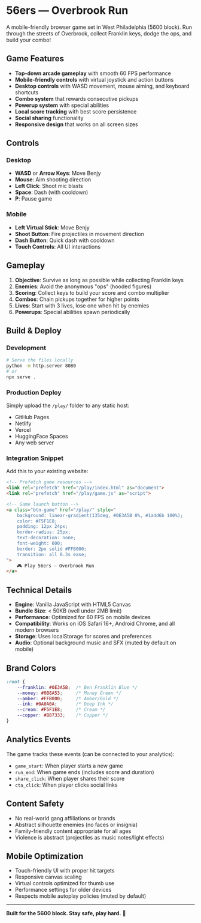 # 56ers — Overbrook Run

A mobile-friendly browser game set in West Philadelphia (5600 block). Run through the streets of Overbrook, collect Franklin keys, dodge the ops, and build your combo!

## Game Features

- **Top-down arcade gameplay** with smooth 60 FPS performance
- **Mobile-friendly controls** with virtual joystick and action buttons
- **Desktop controls** with WASD movement, mouse aiming, and keyboard shortcuts
- **Combo system** that rewards consecutive pickups
- **Powerup system** with special abilities
- **Local score tracking** with best score persistence
- **Social sharing** functionality
- **Responsive design** that works on all screen sizes

## Controls

### Desktop
- **WASD** or **Arrow Keys**: Move Benjy
- **Mouse**: Aim shooting direction
- **Left Click**: Shoot mic blasts
- **Space**: Dash (with cooldown)
- **P**: Pause game

### Mobile
- **Left Virtual Stick**: Move Benjy
- **Shoot Button**: Fire projectiles in movement direction
- **Dash Button**: Quick dash with cooldown
- **Touch Controls**: All UI interactions

## Gameplay

1. **Objective**: Survive as long as possible while collecting Franklin keys
2. **Enemies**: Avoid the anonymous "ops" (hooded figures)
3. **Scoring**: Collect keys to build your score and combo multiplier
4. **Combos**: Chain pickups together for higher points
5. **Lives**: Start with 3 lives, lose one when hit by enemies
6. **Powerups**: Special abilities spawn periodically

## Build & Deploy

### Development
```bash
# Serve the files locally
python -m http.server 8080
# or
npx serve .
```

### Production Deploy
Simply upload the `/play/` folder to any static host:
- GitHub Pages
- Netlify
- Vercel
- HuggingFace Spaces
- Any web server

### Integration Snippet
Add this to your existing website:

```html
<!-- Prefetch game resources -->
<link rel="prefetch" href="/play/index.html" as="document">
<link rel="prefetch" href="/play/game.js" as="script">

<!-- Game launch button -->
<a class="btn-game" href="/play/" style="
    background: linear-gradient(135deg, #0E3A5B 0%, #1a4d6b 100%);
    color: #F5F1E8;
    padding: 12px 24px;
    border-radius: 25px;
    text-decoration: none;
    font-weight: 600;
    border: 2px solid #FFB000;
    transition: all 0.3s ease;
">
    🎮 Play 56ers — Overbrook Run
</a>
```

## Technical Details

- **Engine**: Vanilla JavaScript with HTML5 Canvas
- **Bundle Size**: < 50KB (well under 2MB limit)
- **Performance**: Optimized for 60 FPS on mobile devices
- **Compatibility**: Works on iOS Safari 16+, Android Chrome, and all modern browsers
- **Storage**: Uses localStorage for scores and preferences
- **Audio**: Optional background music and SFX (muted by default on mobile)

## Brand Colors

```css
:root {
    --franklin: #0E3A5B;  /* Ben Franklin Blue */
    --money: #0B8A53;     /* Money Green */
    --amber: #FFB000;     /* Amber/Gold */
    --ink: #0A0A0A;       /* Deep Ink */
    --cream: #F5F1E8;     /* Cream */
    --copper: #B87333;    /* Copper */
}
```

## Analytics Events

The game tracks these events (can be connected to your analytics):
- `game_start`: When player starts a new game
- `run_end`: When game ends (includes score and duration)
- `share_click`: When player shares their score
- `cta_click`: When player clicks social links

## Content Safety

- No real-world gang affiliations or brands
- Abstract silhouette enemies (no faces or insignia)
- Family-friendly content appropriate for all ages
- Violence is abstract (projectiles as music notes/light effects)

## Mobile Optimization

- Touch-friendly UI with proper hit targets
- Responsive canvas scaling
- Virtual controls optimized for thumb use
- Performance settings for older devices
- Respects mobile autoplay policies (muted by default)

---

**Built for the 5600 block. Stay safe, play hard.** 🎵